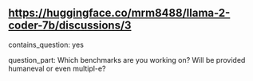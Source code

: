 ## https://huggingface.co/mrm8488/llama-2-coder-7b/discussions/3

contains_question: yes

question_part: Which benchmarks are you working on? Will be provided humaneval or even multipl-e?